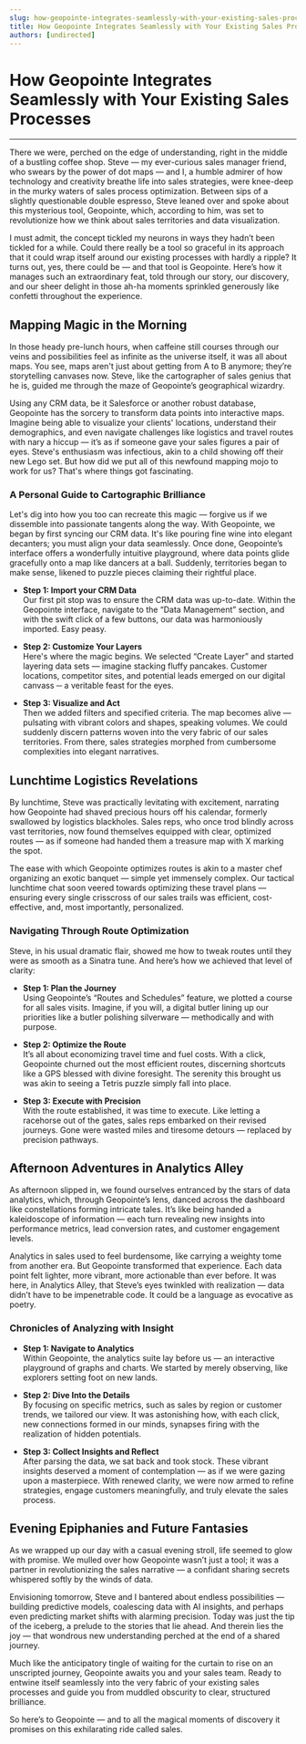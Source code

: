 ```yaml
---
slug: how-geopointe-integrates-seamlessly-with-your-existing-sales-processes
title: How Geopointe Integrates Seamlessly with Your Existing Sales Processes
authors: [undirected]
---
```



# How Geopointe Integrates Seamlessly with Your Existing Sales Processes

---

There we were, perched on the edge of understanding, right in the middle of a bustling coffee shop. Steve — my ever-curious sales manager friend, who swears by the power of dot maps — and I, a humble admirer of how technology and creativity breathe life into sales strategies, were knee-deep in the murky waters of sales process optimization. Between sips of a slightly questionable double espresso, Steve leaned over and spoke about this mysterious tool, Geopointe, which, according to him, was set to revolutionize how we think about sales territories and data visualization.

I must admit, the concept tickled my neurons in ways they hadn’t been tickled for a while. Could there really be a tool so graceful in its approach that it could wrap itself around our existing processes with hardly a ripple? It turns out, yes, there could be — and that tool is Geopointe. Here’s how it manages such an extraordinary feat, told through our story, our discovery, and our sheer delight in those ah-ha moments sprinkled generously like confetti throughout the experience.

## Mapping Magic in the Morning

In those heady pre-lunch hours, when caffeine still courses through our veins and possibilities feel as infinite as the universe itself, it was all about maps. You see, maps aren't just about getting from A to B anymore; they’re storytelling canvases now. Steve, like the cartographer of sales genius that he is, guided me through the maze of Geopointe’s geographical wizardry.

Using any CRM data, be it Salesforce or another robust database, Geopointe has the sorcery to transform data points into interactive maps. Imagine being able to visualize your clients' locations, understand their demographics, and even navigate challenges like logistics and travel routes with nary a hiccup — it’s as if someone gave your sales figures a pair of eyes. Steve's enthusiasm was infectious, akin to a child showing off their new Lego set. But how did we put all of this newfound mapping mojo to work for us? That's where things got fascinating.

### A Personal Guide to Cartographic Brilliance

Let's dig into how you too can recreate this magic — forgive us if we dissemble into passionate tangents along the way. With Geopointe, we began by first syncing our CRM data. It's like pouring fine wine into elegant decanters; you must align your data seamlessly. Once done, Geopointe’s interface offers a wonderfully intuitive playground, where data points glide gracefully onto a map like dancers at a ball. Suddenly, territories began to make sense, likened to puzzle pieces claiming their rightful place.

- **Step 1: Import your CRM Data**  
  Our first pit stop was to ensure the CRM data was up-to-date. Within the Geopointe interface, navigate to the “Data Management” section, and with the swift click of a few buttons, our data was harmoniously imported. Easy peasy.

- **Step 2: Customize Your Layers**  
  Here's where the magic begins. We selected “Create Layer” and started layering data sets — imagine stacking fluffy pancakes. Customer locations, competitor sites, and potential leads emerged on our digital canvass ─ a veritable feast for the eyes.

- **Step 3: Visualize and Act**  
  Then we added filters and specified criteria. The map becomes alive — pulsating with vibrant colors and shapes, speaking volumes. We could suddenly discern patterns woven into the very fabric of our sales territories. From there, sales strategies morphed from cumbersome complexities into elegant narratives.

## Lunchtime Logistics Revelations

By lunchtime, Steve was practically levitating with excitement, narrating how Geopointe had shaved precious hours off his calendar, formerly swallowed by logistics blackholes. Sales reps, who once trod blindly across vast territories, now found themselves equipped with clear, optimized routes — as if someone had handed them a treasure map with X marking the spot.

The ease with which Geopointe optimizes routes is akin to a master chef organizing an exotic banquet — simple yet immensely complex. Our tactical lunchtime chat soon veered towards optimizing these travel plans — ensuring every single crisscross of our sales trails was efficient, cost-effective, and, most importantly, personalized.

### Navigating Through Route Optimization

Steve, in his usual dramatic flair, showed me how to tweak routes until they were as smooth as a Sinatra tune. And here’s how we achieved that level of clarity:

- **Step 1: Plan the Journey**  
  Using Geopointe’s “Routes and Schedules” feature, we plotted a course for all sales visits. Imagine, if you will, a digital butler lining up our priorities like a butler polishing silverware — methodically and with purpose.

- **Step 2: Optimize the Route**  
  It’s all about economizing travel time and fuel costs. With a click, Geopointe churned out the most efficient routes, discerning shortcuts like a GPS blessed with divine foresight. The serenity this brought us was akin to seeing a Tetris puzzle simply fall into place.

- **Step 3: Execute with Precision**  
  With the route established, it was time to execute. Like letting a racehorse out of the gates, sales reps embarked on their revised journeys. Gone were wasted miles and tiresome detours — replaced by precision pathways. 

## Afternoon Adventures in Analytics Alley

As afternoon slipped in, we found ourselves entranced by the stars of data analytics, which, through Geopointe’s lens, danced across the dashboard like constellations forming intricate tales. It’s like being handed a kaleidoscope of information — each turn revealing new insights into performance metrics, lead conversion rates, and customer engagement levels.

Analytics in sales used to feel burdensome, like carrying a weighty tome from another era. But Geopointe transformed that experience. Each data point felt lighter, more vibrant, more actionable than ever before. It was here, in Analytics Alley, that Steve’s eyes twinkled with realization — data didn’t have to be impenetrable code. It could be a language as evocative as poetry.

### Chronicles of Analyzing with Insight

- **Step 1: Navigate to Analytics**  
  Within Geopointe, the analytics suite lay before us — an interactive playground of graphs and charts. We started by merely observing, like explorers setting foot on new lands.

- **Step 2: Dive Into the Details**  
  By focusing on specific metrics, such as sales by region or customer trends, we tailored our view. It was astonishing how, with each click, new connections formed in our minds, synapses firing with the realization of hidden potentials.

- **Step 3: Collect Insights and Reflect**  
  After parsing the data, we sat back and took stock. These vibrant insights deserved a moment of contemplation — as if we were gazing upon a masterpiece. With renewed clarity, we were now armed to refine strategies, engage customers meaningfully, and truly elevate the sales process.

## Evening Epiphanies and Future Fantasies

As we wrapped up our day with a casual evening stroll, life seemed to glow with promise. We mulled over how Geopointe wasn’t just a tool; it was a partner in revolutionizing the sales narrative — a confidant sharing secrets whispered softly by the winds of data.

Envisioning tomorrow, Steve and I bantered about endless possibilities — building predictive models, coalescing data with AI insights, and perhaps even predicting market shifts with alarming precision. Today was just the tip of the iceberg, a prelude to the stories that lie ahead. And therein lies the joy — that wondrous new understanding perched at the end of a shared journey.

Much like the anticipatory tingle of waiting for the curtain to rise on an unscripted journey, Geopointe awaits you and your sales team. Ready to entwine itself seamlessly into the very fabric of your existing sales processes and guide you from muddled obscurity to clear, structured brilliance.

So here’s to Geopointe — and to all the magical moments of discovery it promises on this exhilarating ride called sales.